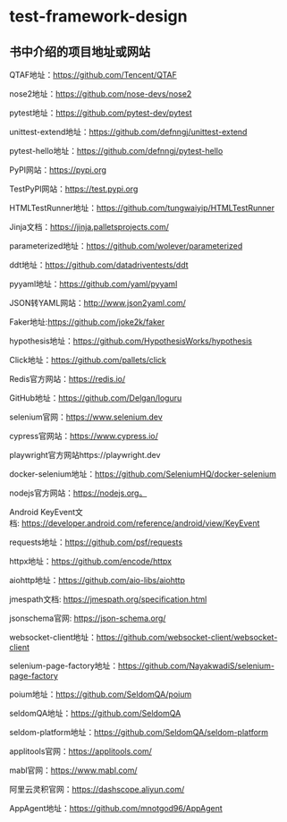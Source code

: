 # test-framework-design


## 书中介绍的项目地址或网站

QTAF地址：https://github.com/Tencent/QTAF

nose2地址：https://github.com/nose-devs/nose2

pytest地址：https://github.com/pytest-dev/pytest

unittest-extend地址：https://github.com/defnngj/unittest-extend

pytest-hello地址：https://github.com/defnngj/pytest-hello

PyPI网站：https://pypi.org

TestPyPI网站：https://test.pypi.org

HTMLTestRunner地址：https://github.com/tungwaiyip/HTMLTestRunner

Jinja文档：https://jinja.palletsprojects.com/

parameterized地址：https://github.com/wolever/parameterized

ddt地址：https://github.com/datadriventests/ddt

pyyaml地址：https://github.com/yaml/pyyaml

JSON转YAML网站：http://www.json2yaml.com/

Faker地址:https://github.com/joke2k/faker

hypothesis地址：https://github.com/HypothesisWorks/hypothesis

Click地址：https://github.com/pallets/click

Redis官方网站：https://redis.io/

GitHub地址：https://github.com/Delgan/loguru

selenium官网：https://www.selenium.dev

cypress官网站：https://www.cypress.io/

playwright官方网站https://playwright.dev

docker-selenium地址：https://github.com/SeleniumHQ/docker-selenium

nodejs官方网站：https://nodejs.org。

Android KeyEvent文档: https://developer.android.com/reference/android/view/KeyEvent

requests地址：https://github.com/psf/requests

httpx地址：https://github.com/encode/httpx

aiohttp地址：https://github.com/aio-libs/aiohttp

jmespath文档: https://jmespath.org/specification.html

jsonschema官网: https://json-schema.org/

websocket-client地址：https://github.com/websocket-client/websocket-client

selenium-page-factory地址：https://github.com/NayakwadiS/selenium-page-factory

poium地址：https://github.com/SeldomQA/poium

seldomQA地址：https://github.com/SeldomQA

seldom-platform地址：https://github.com/SeldomQA/seldom-platform

applitools官网：https://applitools.com/

mabl官网：https://www.mabl.com/

阿里云灵积官网：https://dashscope.aliyun.com/

AppAgent地址：https://github.com/mnotgod96/AppAgent

